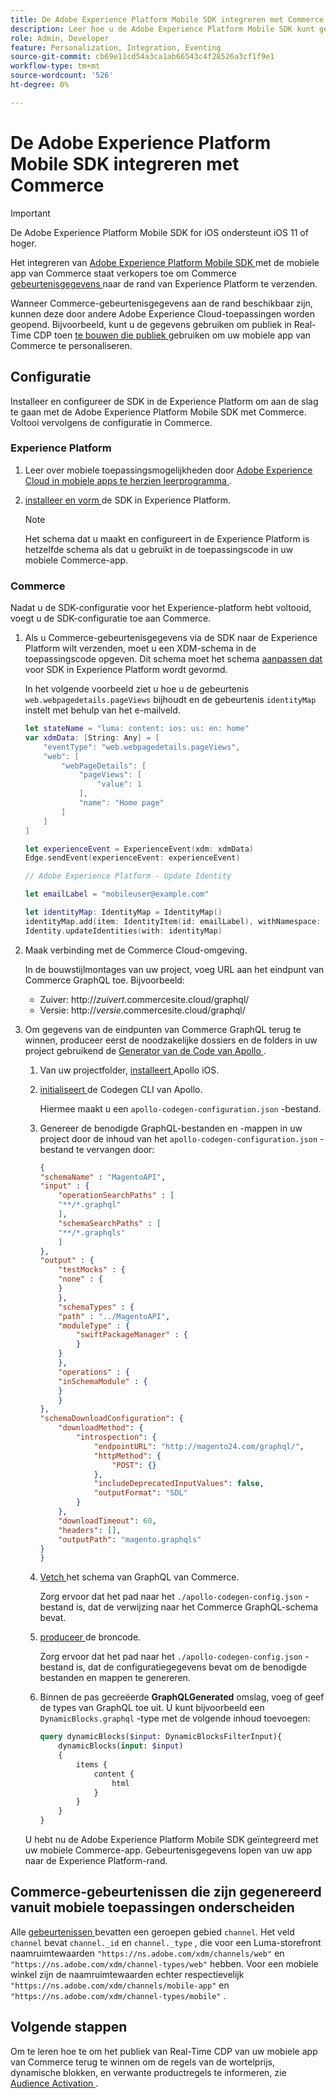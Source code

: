 ```yaml
---
title: De Adobe Experience Platform Mobile SDK integreren met Commerce
description: Leer hoe u de Adobe Experience Platform Mobile SDK kunt gebruiken met uw headless of aangepaste Commerce-winkel.
role: Admin, Developer
feature: Personalization, Integration, Eventing
source-git-commit: cb69e11cd54a3ca1ab66543c4f28526a3cf1f9e1
workflow-type: tm+mt
source-wordcount: '526'
ht-degree: 0%

---
```


# De Adobe Experience Platform Mobile SDK integreren met Commerce

>[!IMPORTANT]
>
>De Adobe Experience Platform Mobile SDK for iOS ondersteunt iOS 11 of hoger.

Het integreren van [ Adobe Experience Platform Mobile SDK ](https://developer.adobe.com/client-sdks/home/) met de mobiele app van Commerce staat verkopers toe om Commerce [ gebeurtenisgegevens ](events.md) naar de rand van Experience Platform te verzenden.

Wanneer Commerce-gebeurtenisgegevens aan de rand beschikbaar zijn, kunnen deze door andere Adobe Experience Cloud-toepassingen worden geopend. Bijvoorbeeld, kunt u de gegevens gebruiken om publiek in Real-Time CDP toen [ te bouwen die publiek ](https://experienceleague.adobe.com/docs/commerce-admin/customers/audience-activation.html) gebruiken om uw mobiele app van Commerce te personaliseren.

## Configuratie

Installeer en configureer de SDK in de Experience Platform om aan de slag te gaan met de Adobe Experience Platform Mobile SDK met Commerce. Voltooi vervolgens de configuratie in Commerce.

### Experience Platform

1. Leer over mobiele toepassingsmogelijkheden door [ Adobe Experience Cloud in mobiele apps te herzien leerprogramma ](https://experienceleague.adobe.com/docs/platform-learn/implement-mobile-sdk/overview.html).

1. [ installeer en vorm ](https://developer.adobe.com/client-sdks/documentation/getting-started/) de SDK in Experience Platform.

   >[!NOTE]
   >
   >Het schema dat u maakt en configureert in de Experience Platform is hetzelfde schema als dat u gebruikt in de toepassingscode in uw mobiele Commerce-app.

### Commerce

Nadat u de SDK-configuratie voor het Experience-platform hebt voltooid, voegt u de SDK-configuratie toe aan Commerce.

1. Als u Commerce-gebeurtenisgegevens via de SDK naar de Experience Platform wilt verzenden, moet u een XDM-schema in de toepassingscode opgeven. Dit schema moet het schema [ aanpassen dat ](https://developer.adobe.com/client-sdks/home/getting-started/set-up-schemas-and-datasets/) voor SDK in Experience Platform wordt gevormd.

   In het volgende voorbeeld ziet u hoe u de gebeurtenis `web.webpagedetails.pageViews` bijhoudt en de gebeurtenis `identityMap` instelt met behulp van het e-mailveld.

   ```swift
   let stateName = "luma: content: ios: us: en: home"
   var xdmData: [String: Any] = [
       "eventType": "web.webpagedetails.pageViews",
       "web": [
           "webPageDetails": [
               "pageViews": [
                   "value": 1
               ],
               "name": "Home page"
           ]
       ]
   ]
   
   let experienceEvent = ExperienceEvent(xdm: xdmData)
   Edge.sendEvent(experienceEvent: experienceEvent)
   
   // Adobe Experience Platform - Update Identity
   
   let emailLabel = "mobileuser@example.com"
   
   let identityMap: IdentityMap = IdentityMap()
   identityMap.add(item: IdentityItem(id: emailLabel), withNamespace: "Email")
   Identity.updateIdentities(with: identityMap)
   ```

1. Maak verbinding met de Commerce Cloud-omgeving.

   In de bouwstijlmontages van uw project, voeg URL aan het eindpunt van Commerce GraphQL toe. Bijvoorbeeld:

   - Zuiver: http://_zuivert_.commercesite.cloud/graphql/
   - Versie: http://_versie_.commercesite.cloud/graphql/

1. Om gegevens van de eindpunten van Commerce GraphQL terug te winnen, produceer eerst de noodzakelijke dossiers en de folders in uw project gebruikend de [ Generator van de Code van Apollo ](https://www.apollographql.com/docs/ios/).

   1. Van uw projectfolder, [ installeert ](https://www.apollographql.com/docs/ios/get-started#1-install-the-apollo-frameworks) Apollo iOS.

   1. [ initialiseert ](https://www.apollographql.com/docs/ios/code-generation/codegen-cli/#initialize) de Codegen CLI van Apollo.

      Hiermee maakt u een `apollo-codegen-configuration.json` -bestand.

   1. Genereer de benodigde GraphQL-bestanden en -mappen in uw project door de inhoud van het `apollo-codegen-configuration.json` -bestand te vervangen door:

      ```json
      {
      "schemaName" : "MagentoAPI",
      "input" : {
          "operationSearchPaths" : [
          "**/*.graphql"
          ],
          "schemaSearchPaths" : [
          "**/*.graphqls"
          ]
      },
      "output" : {
          "testMocks" : {
          "none" : {
          }
          },
          "schemaTypes" : {
          "path" : "../MagentoAPI",
          "moduleType" : {
              "swiftPackageManager" : {
              }
          }
          },
          "operations" : {
          "inSchemaModule" : {
          }
          }
      },
      "schemaDownloadConfiguration": {
          "downloadMethod": {
              "introspection": {
                  "endpointURL": "http://magento24.com/graphql/",
                  "httpMethod": {
                      "POST": {}
                  },
                  "includeDeprecatedInputValues": false,
                  "outputFormat": "SDL"
              }
          },
          "downloadTimeout": 60,
          "headers": [],
          "outputPath": "magento.graphqls"
      }
      }
      ```

   1. [ Vetch ](https://www.apollographql.com/docs/ios/code-generation/codegen-cli/#fetch-schema) het schema van GraphQL van Commerce.

      Zorg ervoor dat het pad naar het `./apollo-codegen-config.json` -bestand is, dat de verwijzing naar het Commerce GraphQL-schema bevat.

   1. [ produceer ](https://www.apollographql.com/docs/ios/code-generation/codegen-cli/#generate) de broncode.

      Zorg ervoor dat het pad naar het `./apollo-codegen-config.json` -bestand is, dat de configuratiegegevens bevat om de benodigde bestanden en mappen te genereren.

   1. Binnen de pas gecreëerde **GraphQLGenerated** omslag, voeg of geef de types van GraphQL toe uit. U kunt bijvoorbeeld een `DynamicBlocks.graphql` -type met de volgende inhoud toevoegen:

      ```graphql
      query dynamicBlocks($input: DynamicBlocksFilterInput){
          dynamicBlocks(input: $input)
          {
              items {
                  content {
                      html
                  }
              }
          }
      }
      ```

   U hebt nu de Adobe Experience Platform Mobile SDK geïntegreerd met uw mobiele Commerce-app. Gebeurtenisgegevens lopen van uw app naar de Experience Platform-rand.

## Commerce-gebeurtenissen die zijn gegenereerd vanuit mobiele toepassingen onderscheiden

Alle [ gebeurtenissen ](events.md) bevatten een geroepen gebied `channel`. Het veld `channel` bevat `channel._id` en `channel._type` , die voor een Luma-storefront naamruimtewaarden `"https://ns.adobe.com/xdm/channels/web"` en `"https://ns.adobe.com/xdm/channel-types/web"` hebben. Voor een mobiele winkel zijn de naamruimtewaarden echter respectievelijk `"https://ns.adobe.com/xdm/channels/mobile-app"` en `"https://ns.adobe.com/xdm/channel-types/mobile"` .

## Volgende stappen

Om te leren hoe te om het publiek van Real-Time CDP van uw mobiele app van Commerce terug te winnen om de regels van de wortelprijs, dynamische blokken, en verwante productregels te informeren, zie [ Audience Activation ](https://experienceleague.adobe.com/docs/commerce-admin/customers/audience-activation.html#retrieve-audiences-using-the-adobe-experience-platform-mobile-sdk).
